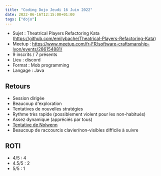 ```yaml
---
title: "Coding Dojo Jeudi 16 Juin 2022"
date: 2022-06-16T12:15:00+01:00
tags: ["dojo"]
---
```


- Sujet : Theatrical Players Refactoring Kata (https://github.com/emilybache/Theatrical-Players-Refactoring-Kata)
- Meetup : https://www.meetup.com/fr-FR/software-craftsmanship-lyon/events/286154881/
- 9 inscrits / 7 présents
- Lieu : discord
- Format : Mob programming
- Langage : Java

## Retours

- Session dirigée
- Beaucoup d'exploration
- Tentatives de nouvelles stratégies
- Rythme très rapide (possiblement violent pour les non-habitués)
- Assez dynamique (appréciés par tous)
- [Tentative de Nolwenn](https://github.com/NolwennD/Theatrical-Players-Refactoring-Kata/blob/tea-time/java/src/main/java/Performances.java)
- Beaucoup de raccourcis clavier/non-visibles difficile à suivre

## ROTI

- 4/5 : 4
- 4.5/5 : 2
- 5/5 : 1
